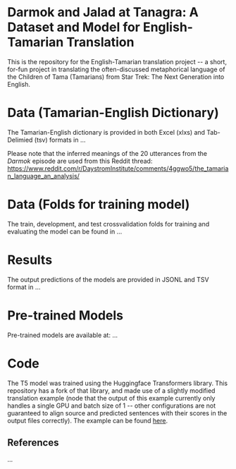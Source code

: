 Darmok and Jalad at Tanagra: A Dataset and Model for English-Tamarian Translation
=========================================================================

This is the repository for the English-Tamarian translation project -- a short, for-fun project in translating the often-discussed metaphorical language of the Children of Tama (Tamarians) from Star Trek: The Next Generation into English. 

Data (Tamarian-English Dictionary)
========

The Tamarian-English dictionary is provided in both Excel (xlxs) and Tab-Delimied (tsv) formats in ...

Please note that the inferred meanings of the 20 utterances from the *Darmok* episode are used from this Reddit thread: https://www.reddit.com/r/DaystromInstitute/comments/4ggwo5/the_tamarian_language_an_analysis/


Data (Folds for training model)
========
The train, development, and test crossvalidation folds for training and evaluating the model can be found in ...

Results
========
The output predictions of the models are provided in JSONL and TSV format in ...

Pre-trained Models
========
Pre-trained models are available at: ...

Code
========
The T5 model was trained using the Huggingface Transformers library.  This repository has a fork of that library, and made use of a slightly modified translation example (node that the output of this example currently only handles a single GPU and batch size of 1 -- other configurations are not guaranteed to align source and predicted sentences with their scores in the output files correctly).  The example can be found [here](transformers/examples/pytorch/translation/).

## References

...


